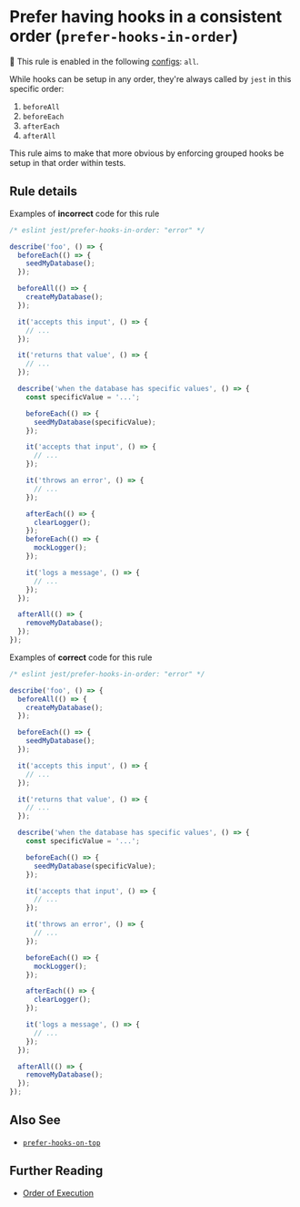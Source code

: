 # Prefer having hooks in a consistent order (`prefer-hooks-in-order`)

💼 This rule is enabled in the following
[configs](https://github.com/jest-community/eslint-plugin-jest#shareable-configurations):
`all`.

<!-- end rule header - generated by `yarn tools:regenerate-docs` -->

While hooks can be setup in any order, they're always called by `jest` in this
specific order:

1. `beforeAll`
1. `beforeEach`
1. `afterEach`
1. `afterAll`

This rule aims to make that more obvious by enforcing grouped hooks be setup in
that order within tests.

## Rule details

Examples of **incorrect** code for this rule

```js
/* eslint jest/prefer-hooks-in-order: "error" */

describe('foo', () => {
  beforeEach(() => {
    seedMyDatabase();
  });

  beforeAll(() => {
    createMyDatabase();
  });

  it('accepts this input', () => {
    // ...
  });

  it('returns that value', () => {
    // ...
  });

  describe('when the database has specific values', () => {
    const specificValue = '...';

    beforeEach(() => {
      seedMyDatabase(specificValue);
    });

    it('accepts that input', () => {
      // ...
    });

    it('throws an error', () => {
      // ...
    });

    afterEach(() => {
      clearLogger();
    });
    beforeEach(() => {
      mockLogger();
    });

    it('logs a message', () => {
      // ...
    });
  });

  afterAll(() => {
    removeMyDatabase();
  });
});
```

Examples of **correct** code for this rule

```js
/* eslint jest/prefer-hooks-in-order: "error" */

describe('foo', () => {
  beforeAll(() => {
    createMyDatabase();
  });

  beforeEach(() => {
    seedMyDatabase();
  });

  it('accepts this input', () => {
    // ...
  });

  it('returns that value', () => {
    // ...
  });

  describe('when the database has specific values', () => {
    const specificValue = '...';

    beforeEach(() => {
      seedMyDatabase(specificValue);
    });

    it('accepts that input', () => {
      // ...
    });

    it('throws an error', () => {
      // ...
    });

    beforeEach(() => {
      mockLogger();
    });

    afterEach(() => {
      clearLogger();
    });

    it('logs a message', () => {
      // ...
    });
  });

  afterAll(() => {
    removeMyDatabase();
  });
});
```

## Also See

- [`prefer-hooks-on-top`](prefer-hooks-on-top.md)

## Further Reading

- [Order of Execution](https://jestjs.io/docs/setup-teardown#order-of-execution)

